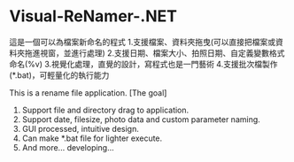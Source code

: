 Visual-ReNamer-.NET
===================
這是一個可以為檔案新命名的程式
1.支援檔案、資料夾拖曳(可以直接把檔案或資料夾拖進視窗，並進行處理)
2.支援日期、檔案大小、拍照日期、自定義變數格式命名(%v)
3.視覺化處理，直覺的設計，寫程式也是一門藝術
4.支援批次檔製作(*.bat)，可輕量化的執行能力

This is a rename file application.
[The goal]
1. Support file and directory drag to application.
2. Support date, filesize, photo data and custom parameter naming.
3. GUI processed, intuitive design.
4. Can make *.bat file for lighter execute.
5. And more... developing...
